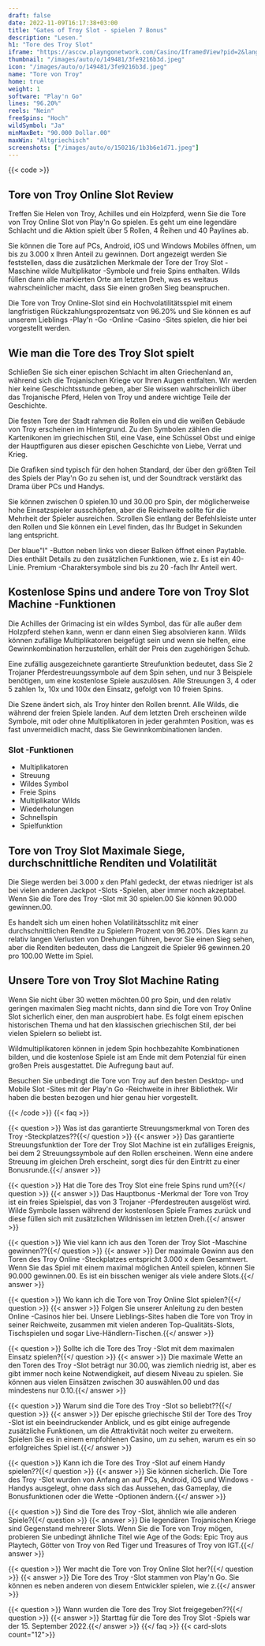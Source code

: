```yaml
---
draft: false
date: 2022-11-09T16:17:38+03:00
title: "Gates of Troy Slot - spielen 7 Bonus"
description: "Lesen."
h1: "Tore des Troy Slot"
iframe: "https://asccw.playngonetwork.com/Casino/IframedView?pid=2&lang=en_US&practice=1&channel=desktop&div=flashobject&width=100%25&height=100%25&user=&password=&ctx=&demo=2&brand=&lobby=&rccurrentsessiontime=0&rcintervaltime=0&rcaccounthistoryurl=&rccontinueurl=&rcexiturl=&rchistoryurlmode=&autoplaylimits=0&autoplayreset=0&callback=flashCallback&rcmga=&resourcelevel=0&hasjackpots=False&country=&pauseplay=&playlimit=&selftest=&sessiontime=&gid=gatesoftroy&gameId="
thumbnail: "/images/auto/o/149481/3fe9216b3d.jpeg"
icon: "/images/auto/o/149481/3fe9216b3d.jpeg"
name: "Tore von Troy"
home: true
weight: 1
software: "Play'n Go"
lines: "96.20%"
reels: "Nein"
freeSpins: "Hoch"
wildSymbol: "Ja"
minMaxBet: "90.000 Dollar.00"
maxWin: "Altgriechisch"
screenshots: ["/images/auto/o/150216/1b3b6e1d71.jpeg"]
---
```


{{< code >}}<h2>Tore von Troy Online Slot Review</h2><p>Treffen Sie Helen von Troy, Achilles und ein Holzpferd, wenn Sie die Tore von Troy Online Slot von Play'n Go spielen. Es geht um eine legendäre Schlacht und die Aktion spielt über 5 Rollen, 4 Reihen und 40 Paylines ab.</p><p>Sie können die Tore auf PCs, Android, iOS und Windows Mobiles öffnen, um bis zu 3.000 x Ihren Anteil zu gewinnen. Dort angezeigt werden Sie feststellen, dass die zusätzlichen Merkmale der Tore der Troy Slot -Maschine wilde Multiplikator -Symbole und freie Spins enthalten. Wilds füllen dann alle markierten Orte am letzten Dreh, was es weitaus wahrscheinlicher macht, dass Sie einen großen Sieg beanspruchen.</p><p>Die Tore von Troy Online-Slot sind ein Hochvolatilitätsspiel mit einem langfristigen Rückzahlungsprozentsatz von 96.20% und Sie können es auf unserem Lieblings -Play'n -Go -Online -Casino -Sites spielen, die hier bei vorgestellt werden.</p><h2>Wie man die Tore des Troy Slot spielt</h2><p>Schließen Sie sich einer epischen Schlacht im alten Griechenland an, während sich die Trojanischen Kriege vor Ihren Augen entfalten. Wir werden hier keine Geschichtsstunde geben, aber Sie wissen wahrscheinlich über das Trojanische Pferd, Helen von Troy und andere wichtige Teile der Geschichte.</p><p>Die festen Tore der Stadt rahmen die Rollen ein und die weißen Gebäude von Troy erscheinen im Hintergrund. Zu den Symbolen zählen die Kartenikonen im griechischen Stil, eine Vase, eine Schüssel Obst und einige der Hauptfiguren aus dieser epischen Geschichte von Liebe, Verrat und Krieg.</p><p>Die Grafiken sind typisch für den hohen Standard, der über den größten Teil des Spiels der Play'n Go zu sehen ist, und der Soundtrack verstärkt das Drama über PCs und Handys.</p><p>Sie können zwischen 0 spielen.10 und 30.00 pro Spin, der möglicherweise hohe Einsatzspieler ausschöpfen, aber die Reichweite sollte für die Mehrheit der Spieler ausreichen. Scrollen Sie entlang der Befehlsleiste unter den Rollen und Sie können ein Level finden, das Ihr Budget in Sekunden lang entspricht.</p><p>Der blaue"I" -Button neben links von dieser Balken öffnet einen Paytable. Dies enthält Details zu den zusätzlichen Funktionen, wie z. Es ist ein 40-Linie. Premium -Charaktersymbole sind bis zu 20 -fach Ihr Anteil wert.</p><h2>Kostenlose Spins und andere Tore von Troy Slot Machine -Funktionen</h2><p>Die Achilles der Grimacing ist ein wildes Symbol, das für alle außer dem Holzpferd stehen kann, wenn er dann einen Sieg absolvieren kann. Wilds können zufällige Multiplikatoren beigefügt sein und wenn sie helfen, eine Gewinnkombination herzustellen, erhält der Preis den zugehörigen Schub.</p><p>Eine zufällig ausgezeichnete garantierte Streufunktion bedeutet, dass Sie 2 Trojaner Pferdestreuungssymbole auf dem Spin sehen, und nur 3 Beispiele benötigen, um eine kostenlose Spiele auszulösen. Alle Streuungen 3, 4 oder 5 zahlen 1x, 10x und 100x den Einsatz, gefolgt von 10 freien Spins.</p><p>Die Szene ändert sich, als Troy hinter den Rollen brennt. Alle Wilds, die während der freien Spiele landen. Auf dem letzten Dreh erscheinen wilde Symbole, mit oder ohne Multiplikatoren in jeder gerahmten Position, was es fast unvermeidlich macht, dass Sie Gewinnkombinationen landen.</p><h3>
Slot -Funktionen</h3><ul>
<li></span>
Multiplikatoren</li>
<li></span>
Streuung</li>
<li></span>
Wildes Symbol</li>
<li></span>
Freie Spins</li>
<li></span>
Multiplikator Wilds</li>
<li></span>
Wiederholungen</li>
<li></span>
Schnellspin</li>
<li></span>
Spielfunktion</li></ul><h2>Tore von Troy Slot Maximale Siege, durchschnittliche Renditen und Volatilität</h2><p>Die Siege werden bei 3.000 x den Pfahl gedeckt, der etwas niedriger ist als bei vielen anderen Jackpot -Slots -Spielen, aber immer noch akzeptabel. Wenn Sie die Tore des Troy -Slot mit 30 spielen.00 Sie können 90.000 gewinnen.00.</p><p>Es handelt sich um einen hohen Volatilitätsschlitz mit einer durchschnittlichen Rendite zu Spielern Prozent von 96.20%. Dies kann zu relativ langen Verlusten von Drehungen führen, bevor Sie einen Sieg sehen, aber die Renditen bedeuten, dass die Langzeit die Spieler 96 gewinnen.20 pro 100.00 Wette im Spiel.</p><h2>Unsere Tore von Troy Slot Machine Rating</h2><p>Wenn Sie nicht über 30 wetten möchten.00 pro Spin, und den relativ geringen maximalen Sieg macht nichts, dann sind die Tore von Troy Online Slot sicherlich einer, den man ausprobiert habe. Es folgt einem epischen historischen Thema und hat den klassischen griechischen Stil, der bei vielen Spielern so beliebt ist.</p><p>Wildmultiplikatoren können in jedem Spin hochbezahlte Kombinationen bilden, und die kostenlose Spiele ist am Ende mit dem Potenzial für einen großen Preis ausgestattet. Die Aufregung baut auf.</p><p>Besuchen Sie unbedingt die Tore von Troy auf den besten Desktop- und Mobile Slot -Sites mit der Play'n Go -Reichweite in ihrer Bibliothek. Wir haben die besten bezogen und hier genau hier vorgestellt.</p>
{{< /code >}}
{{< faq >}}

{{< question >}} Was ist das garantierte Streuungsmerkmal von Toren des Troy -Steckplatzes??{{</ question >}}
{{< answer >}} Das garantierte Streuungsfunktion der Tore der Troy Slot Machine ist ein zufälliges Ereignis, bei dem 2 Streuungssymbole auf den Rollen erscheinen. Wenn eine andere Streuung im gleichen Dreh erscheint, sorgt dies für den Eintritt zu einer Bonusrunde.{{</ answer >}}

{{< question >}} Hat die Tore des Troy Slot eine freie Spins rund um?{{</ question >}}
{{< answer >}} Das Hauptbonus -Merkmal der Tore von Troy ist ein freies Spielspiel, das von 3 Trojaner -Pferdestreuten ausgelöst wird. Wilde Symbole lassen während der kostenlosen Spiele Frames zurück und diese füllen sich mit zusätzlichen Wildnissen im letzten Dreh.{{</ answer >}}

{{< question >}} Wie viel kann ich aus den Toren der Troy Slot -Maschine gewinnen??{{</ question >}}
{{< answer >}} Der maximale Gewinn aus den Toren des Troy Online -Steckplatzes entspricht 3.000 x dem Gesamtwert. Wenn Sie das Spiel mit einem maximal möglichen Anteil spielen, können Sie 90.000 gewinnen.00. Es ist ein bisschen weniger als viele andere Slots.{{</ answer >}}

{{< question >}} Wo kann ich die Tore von Troy Online Slot spielen?{{</ question >}}
{{< answer >}} Folgen Sie unserer Anleitung zu den besten Online -Casinos hier bei. Unsere Lieblings-Sites haben die Tore von Troy in seiner Reichweite, zusammen mit vielen anderen Top-Qualitäts-Slots, Tischspielen und sogar Live-Händlern-Tischen.{{</ answer >}}

{{< question >}} Sollte ich die Tore des Troy -Slot mit dem maximalen Einsatz spielen?{{</ question >}}
{{< answer >}} Die maximale Wette an den Toren des Troy -Slot beträgt nur 30.00, was ziemlich niedrig ist, aber es gibt immer noch keine Notwendigkeit, auf diesem Niveau zu spielen. Sie können aus vielen Einsätzen zwischen 30 auswählen.00 und das mindestens nur 0.10.{{</ answer >}}

{{< question >}} Warum sind die Tore des Troy -Slot so beliebt??{{</ question >}}
{{< answer >}} Der epische griechische Stil der Tore des Troy -Slot ist ein beeindruckender Anblick, und es gibt einige aufregende zusätzliche Funktionen, um die Attraktivität noch weiter zu erweitern. Spielen Sie es in einem empfohlenen Casino, um zu sehen, warum es ein so erfolgreiches Spiel ist.{{</ answer >}}

{{< question >}} Kann ich die Tore des Troy -Slot auf einem Handy spielen??{{</ question >}}
{{< answer >}} Sie können sicherlich. Die Tore des Troy -Slot wurden von Anfang an auf PCs, Android, iOS und Windows -Handys ausgelegt, ohne dass sich das Aussehen, das Gameplay, die Bonusfunktionen oder die Wette -Optionen ändern.{{</ answer >}}

{{< question >}} Sind die Tore des Troy -Slot, ähnlich wie alle anderen Spiele?{{</ question >}}
{{< answer >}} Die legendären Trojanischen Kriege sind Gegenstand mehrerer Slots. Wenn Sie die Tore von Troy mögen, probieren Sie unbedingt ähnliche Titel wie Age of the Gods: Epic Troy aus Playtech, Götter von Troy von Red Tiger und Treasures of Troy von IGT.{{</ answer >}}

{{< question >}} Wer macht die Tore von Troy Online Slot her?{{</ question >}}
{{< answer >}} Die Tore des Troy -Slot stammen von Play'n Go. Sie können es neben anderen von diesem Entwickler spielen, wie z.{{</ answer >}}

{{< question >}} Wann wurden die Tore des Troy Slot freigegeben??{{</ question >}}
{{< answer >}} Starttag für die Tore des Troy Slot -Spiels war der 15. September 2022.{{</ answer >}}
{{</ faq >}}
{{< card-slots count="12">}}